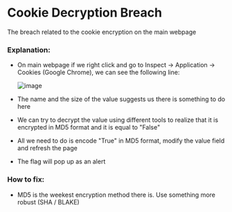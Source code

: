 # Cookie Decryption Breach
The breach related to the cookie encryption on the main webpage

### Explanation:
- On main webpage if we right click and go to Inspect -> Application -> Cookies (Google Chrome), we can see the following line:

  ![image](https://user-images.githubusercontent.com/36443074/145225971-0a83943c-4d74-4008-9c54-ebb5148e87ec.png)

- The name and the size of the value suggests us there is something to do here 
- We can try to decrypt the value using different tools to realize that it is encrypted in MD5 format and it is equal to "False"
- All we need to do is encode "True" in MD5 format, modify the value field and refresh the page
- The flag will pop up as an alert

### How to fix:
- MD5 is the weekest encryption method there is. Use something more robust (SHA / BLAKE)
